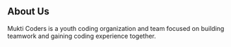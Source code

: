 ## About Us
Mukti Coders is a youth coding organization and team focused on building teamwork and gaining coding experience together.
